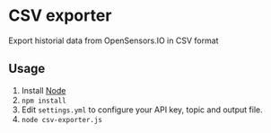 # CSV exporter

Export historial data from OpenSensors.IO in CSV format

## Usage

1. Install [Node](https://nodejs.org/en/download/)
2. `npm install`
3. Edit `settings.yml` to configure your API key, topic and output file.
4. `node csv-exporter.js`

